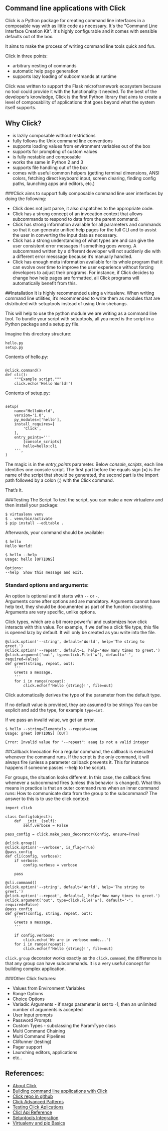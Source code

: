 ## Command line applications with Click

  Click is a Python package for creating command line interfaces
  in a composable way with as little code as necessary.  It's the "Command
  Line Interface Creation Kit".  It's highly configurable and it comes with
  sensible defaults out of the box.

  It aims to make the process of writing command line tools quick and fun.

  Click in three points:

  -   arbitrary nesting of commands
  -   automatic help page generation
  -   supports lazy loading of subcommands at runtime


Click was written to support the Flask microframework ecosystem because no tool could provide it with the functionality it needed.
To the best of the developer’s knowledge, Click is the first Python library that aims to create a level of composability of applications that goes beyond what the system itself supports.

## Why Click?
- is lazily composable without restrictions
- fully follows the Unix command line conventions
- supports loading values from environment variables out of the box
- supports for prompting of custom values
- is fully nestable and composable
- works the same in Python 2 and 3
- supports file handling out of the box
- comes with useful common helpers (getting terminal dimensions, ANSI colors, fetching direct keyboard input, screen clearing, finding config paths, launching apps and editors, etc.)

###Click aims to support fully composable command line user interfaces by doing the following:
- Click does not just parse, it also dispatches to the appropriate code.
- Click has a strong concept of an invocation context that allows subcommands to respond to data from the parent command.
- Click has strong information available for all parameters and commands so that it can generate unified help pages for the full CLI and to assist the user in converting the input data as necessary.
- Click has a strong understanding of what types are and can give the user consistent error messages if something goes wrong. A subcommand written by a different developer will not suddenly die with a different error messsage because it’s manually handled.
- Click has enough meta information available for its whole program that it can evolve over time to improve the user experience without forcing developers to adjust their programs. For instance, if Click decides to change how help pages are formatted, all Click programs will automatically benefit from this.


##Installation
It is highly recommended using a virtualenv.
When writing command line utilities, it’s recommended to write them as modules that are distributed with setuptools instead of using Unix shebangs.

This will help to use the python module we are writing as a command line tool.
To bundle your script with setuptools, all you need is the script in a Python package and a setup.py file.

Imagine this directory structure:

    hello.py
    setup.py

Contents of hello.py:

```import click

@click.command()
def cli():
    """Example script."""
    click.echo('Hello World!')
```    
Contents of setup.py:
 
```from setuptools import setup

setup(
    name="HelloWorld",
    version='1.0',
    py_modules=['hello'],
    install_requires=[
        'Click',
    ],
    entry_points='''
        [console_scripts]
        hello=hello:cli
    ''',
)
```

The magic is in the _entry_points_ parameter. Below _console_scripts_, each line identifies one console script. The first part before the equals sign (=) is the name of the script that should be generated, the second part is the import path followed by a colon (:) with the Click command.

That’s it.


###Testing The Script
To test the script, you can make a new virtualenv and then install your package:

```
$ virtualenv venv
$ . venv/bin/activate
$ pip install --editable .

```
Afterwards, your command should be available:

```
$ hello
Hello World!

$ hello --help
Usage: hello [OPTIONS]

Options:
--help  Show this message and exit.

```

### Standard options and arguments:

An option is optional and it starts with `--` or `-`.  
Arguments come after options and are mandatory. 
Arguments cannot have help text, they should be documented as part of the function docstring. Arguments are very specific, unlike options.


Click types, which are a bit more powerful and customizes how click interacts with this value. 
For example, if we define a click file type, this file is opened lazy by default. 
It will only be created as you write into the file.



```
@click.option('--string', default='World', help='The string to greet.')
@click.option('--repeat', default=1, help='How many times to greet.')
@click.argument('out', type=click.File('w'), default='-', required=False)
def greet(string, repeat, out):
    '''
    Greets a message.
    '''
    for i in range(repeat):
        click.echo(f'Hello {string}!', file=out)
```

Click automatically derives the type of the parameter from the default type.

If no default value is provided, they are assumed to be strings
You can be explicit and add the type, for example ```type=int```.


If we pass an invalid value, we get an error.
```
$ hello --string=Elementals --repeat=aaaq
Usage: greet [OPTIONS] [OUT]

Error: Invalid value for "--repeat": aaaq is not a valid integer
```

##Callback Invocation
For a regular command, the callback is executed whenever the command runs. If the script is the only command, it will always fire (unless a parameter callback prevents it. This for instance happens if someone passes --help to the script).

For groups, the situation looks different. In this case, the callback fires whenever a subcommand fires (unless this behavior is changed). What this means in practice is that an outer command runs when an inner command runs:
How to communicate data from the group to the subcommand? 
The answer to this is to use the click context:
```
import click

class Config(object):
    def __init__(self):
        self.verbose = False

pass_config = click.make_pass_decorator(Config, ensure=True)

@click.group()
@click.option('--verbose', is_flag=True)
@pass_config
def cli(config, verbose):
    if verbose:
        config.verbose = verbose

    pass

@cli.command()
@click.option('--string', default='World', help='The string to greet.')
@click.option('--repeat', default=1, help='How many times to greet.')
@click.argument('out', type=click.File('w'), default='-', required=False)
@pass_config
def greet(config, string, repeat, out):
    '''
    Greets a message.
    '''

    if config.verbose:
        click.echo('We are in verbose mode...')
    for i in range(repeat):
        click.echo(f'Hello {string}!', file=out)
```

```click.group``` decorator works exactly as the ```click.command```, the difference is that any group can have subcommands.
It is a very useful concept for building complex application.

###Other Click features:
 - Values from Environment Variables
 - Range Options
 - Choice Options
 - Variadic Arguments - if nargs parameter is set to -1, then an unlimited number of arguments is accepted
 - User Input prompts
 - Password Prompts
 - Custom Types -  subclassing the ParamType class
 - Multi Command Chaining
 - Multi Command Pipelines
 - CliRunner (testing)
 - Pager support
 - Launching editors, applications
 - etc..
 
## References:
 - [About Click](http://click.pocoo.org/5/)
 - [Building command line applications with Click](http://pymbook.readthedocs.io/en/latest/click.html)
 - [Click repo in github](https://github.com/pallets/click)
 - [Click Advanced Patterns](http://click.pocoo.org/5/advanced/)
 - [Testing Click Aplications](http://click.pocoo.org/5/testing/)
 - [Clicl Api Reference](http://click.pocoo.org/5/api/)
 - [Setuptools Integration](http://click.pocoo.org/5/setuptools/#setuptools-integration)
 - [Virtualenv and pip Basics](http://jonathanchu.is/posts/virtualenv-and-pip-basics/)
  
